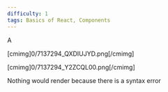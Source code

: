 ```yaml
---
difficulty: 1
tags: Basics of React, Components
---
```


A


[cmimg]0/7137294_QXDIUJYD.png[/cmimg]


[cmimg]0/7137294_Y2ZCQL00.png[/cmimg]


Nothing would render because there is a syntax error

